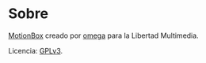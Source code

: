 # Sobre

[MotionBox] creado por [omega] para la Libertad Multimedia.

Licencia: [GPLv3](../license.md).

[MotionBox]: github.com/omega-gg/MotionBox.git

[omega]: github.com/omega-gg/MotionBox.git
